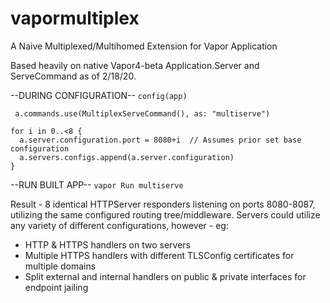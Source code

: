 # vapormultiplex
A Naive Multiplexed/Multihomed Extension for Vapor Application

Based heavily on native Vapor4-beta Application.Server and ServeCommand as of 2/18/20.

--DURING CONFIGURATION--
```config(app)```

```
 a.commands.use(MultiplexServeCommand(), as: "multiserve")

for i in 0..<8 {
  a.server.configuration.port = 8080+i  // Assumes prior set base configuration
  a.servers.configs.append(a.server.configuration)
}
```

--RUN BUILT APP--
```vapor Run multiserve```

Result - 8 identical HTTPServer responders listening on ports 8080-8087, utilizing the same configured routing tree/middleware.
Servers could utilize any variety of different configurations, however - eg:
* HTTP & HTTPS handlers on two servers
* Multiple HTTPS handlers with different TLSConfig certificates for multiple domains
* Split external and internal handlers on public & private interfaces for endpoint jailing
